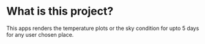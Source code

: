 # What is this project?

This apps renders the temperature plots or the sky condition for upto 5 days for any user chosen place.